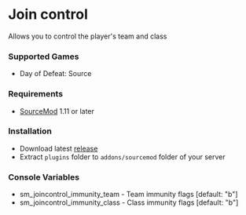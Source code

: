 # Join control

Allows you to control the player's team and class

### Supported Games

* Day of Defeat: Source

### Requirements

* [SourceMod](https://www.sourcemod.net) 1.11 or later

### Installation

* Download latest [release](https://github.com/dronelektron/join-control/releases)
* Extract `plugins` folder to `addons/sourcemod` folder of your server

### Console Variables

* sm_joincontrol_immunity_team - Team immunity flags [default: "b"]
* sm_joincontrol_immunity_class - Class immunity flags [default: "b"]
